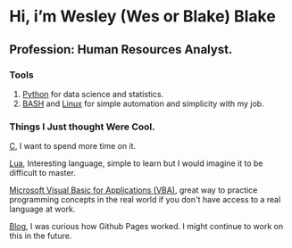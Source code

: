 # Hi, i’m Wesley (Wes or Blake) Blake
## Profession: Human Resources Analyst.
### Tools
1. [Python](https://github.com/Wblake95/Python) for data science and statistics.
2. [BASH](https://github.com/Wblake95/Bash) and [Linux](https://github.com/Wblake95/Config-Files) for simple automation and simplicity with my job.
### Things I Just thought Were Cool.
[C](https://github.com/Wblake95/C), I want to spend more time on it. 

[Lua](https://github.com/Wblake95/Lua), Interesting language, simple to learn but I would imagine it to be difficult to master.

[Microsoft Visual Basic for Applications (VBA)](https://github.com/Wblake95/Excel-VBA), great way to practice programming concepts in the real world if you don't have access to a real language at work.

[Blog](https://wblake95.github.io/), I was curious how Github Pages worked. I might continue to work on this in the future.
